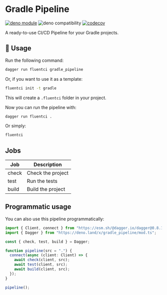 # Gradle Pipeline

[![deno module](https://shield.deno.dev/x/gradle_pipeline)](https://deno.land/x/gradle_pipeline)
![deno compatibility](https://shield.deno.dev/deno/^1.34)
[![codecov](https://img.shields.io/codecov/c/gh/fluent-ci-templates/gradle-pipeline)](https://codecov.io/gh/fluent-ci-templates/gradle-pipeline)

A ready-to-use CI/CD Pipeline for your Gradle projects.

## 🚀 Usage

Run the following command:

```bash
dagger run fluentci gradle_pipeline
```

Or, if you want to use it as a template:

```bash
fluentci init -t gradle
```

This will create a `.fluentci` folder in your project.

Now you can run the pipeline with:

```bash
dagger run fluentci .
```

Or simply:

```bash
fluentci
```

## Jobs

| Job    | Description         |
| ------ | ------------------- |
| check  | Check the project   |
| test   | Run the tests       |
| build  | Build the project   |

## Programmatic usage

You can also use this pipeline programmatically:

```ts
import { Client, connect } from "https://esm.sh/@dagger.io/dagger@0.8.1";
import { Dagger } from "https://deno.land/x/gradle_pipeline/mod.ts";

const { check, test, build } = Dagger;

function pipeline(src = ".") {
  connect(async (client: Client) => {
    await check(client, src);
    await test(client, src);
    await build(client, src);
  });
}

pipeline();
```
